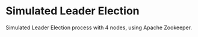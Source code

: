 # Simulated Leader Election
Simulated Leader Election process with 4 nodes, using Apache Zookeeper.
